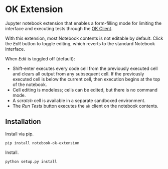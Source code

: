 # OK Extension

Jupyter notebook extension that enables a form-filling mode for limiting the
interface and executing tests through the
[OK Client](https://github.com/Cal-CS-61A-Staff/ok-client).

With this extension, most Notebook contents is not editable by default.
Click the *Edit* button to toggle editing, which reverts to the standard Notebook interface.

When *Edit* is toggled off (default):
- Shift-enter executes every code cell from the previously executed cell and
  clears all output from any subsequent cell. If the previously executed cell
  is below the current cell, then execution begins at the top of the notebook.
- Cell editing is modeless; cells can be edited, but there is no command mode.
- A *scratch* cell is available in a separate sandboxed environment.
- The *Run Tests* button executes the `ok` client on the notebook contents.

## Installation

Install via pip.

```
pip install notebook-ok-extension
```

Install.

```
python setup.py install
```
